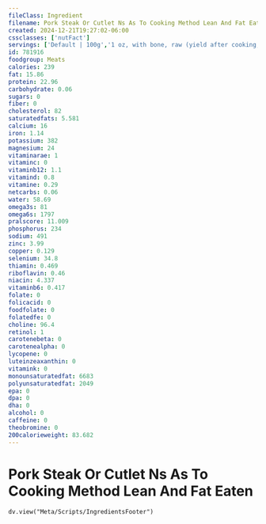 ```yaml
---
fileClass: Ingredient
filename: Pork Steak Or Cutlet Ns As To Cooking Method Lean And Fat Eaten
created: 2024-12-21T19:27:02-06:00
cssclasses: ['nutFact']
servings: ['Default | 100g','1 oz, with bone, raw (yield after cooking, bone removed) | 15','1 oz, with bone, cooked (yield after bone removed) | 21','1 oz, boneless, raw (yield after cooking) | 20','1 oz, boneless, cooked | 28','1 cubic inch, boneless, cooked | 17']
id: 781916
foodgroup: Meats
calories: 239
fat: 15.86
protein: 22.96
carbohydrate: 0.06
sugars: 0
fiber: 0
cholesterol: 82
saturatedfats: 5.581
calcium: 16
iron: 1.14
potassium: 382
magnesium: 24
vitaminarae: 1
vitaminc: 0
vitaminb12: 1.1
vitamind: 0.8
vitamine: 0.29
netcarbs: 0.06
water: 58.69
omega3s: 81
omega6s: 1797
pralscore: 11.009
phosphorus: 234
sodium: 491
zinc: 3.99
copper: 0.129
selenium: 34.8
thiamin: 0.469
riboflavin: 0.46
niacin: 4.337
vitaminb6: 0.417
folate: 0
folicacid: 0
foodfolate: 0
folatedfe: 0
choline: 96.4
retinol: 1
carotenebeta: 0
carotenealpha: 0
lycopene: 0
luteinzeaxanthin: 0
vitamink: 0
monounsaturatedfat: 6683
polyunsaturatedfat: 2049
epa: 0
dpa: 0
dha: 0
alcohol: 0
caffeine: 0
theobromine: 0
200calorieweight: 83.682
---
```


# Pork Steak Or Cutlet Ns As To Cooking Method Lean And Fat Eaten

```dataviewjs
dv.view("Meta/Scripts/IngredientsFooter")
```